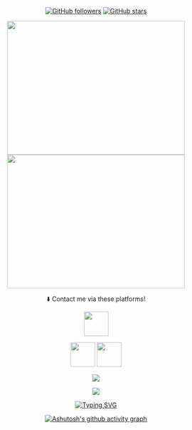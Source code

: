 <!-- ![GitHub stars](https://img.shields.io/github/stars/HilalSolak?style=social) -->
<div align="center">

[![GitHub followers](https://img.shields.io/github/followers/HilalSolak?style=flat&logo=github)](https://github.com/HilalSolak?tab=followers)
[![GitHub stars](https://img.shields.io/github/stars/HilalSolak?style=flat&logo=github&)](https://github.com/HilalSolak?tab=repositories)
  
  
<!--- [![Github visitors](https://visitor-badge.glitch.me/badge?page_id=HilalSolak.visitor-badge)](https://gitHub.com/HilalSolak) -->


<div align="center">
  <img src="https://user-images.githubusercontent.com/56636066/235534527-0e02947a-2bf6-40e7-b372-7653f0bb2b89.gif" width="400" height="300" hspace="20">
  <img src="https://user-images.githubusercontent.com/56636066/235524032-ac3eae09-ebb0-4504-9817-68f38c391237.gif" width="400" height="300" hspace="20">
</div>

 ⬇️ Contact me via these platforms!

 <a href="https://www.linkedin.com/in/hilal-solak-a2770b1a6/" target="_blank"><img src="https://user-images.githubusercontent.com/61664693/116171176-f19f5b00-a710-11eb-84e9-b16771b30e2d.png" width="55x"></img></a>

<a href="https://www.instagram.com/hilalsolak.0" target="_blank"><img src="https://user-images.githubusercontent.com/61664693/116333770-b702f480-a7dc-11eb-8654-0378659e4719.png" width="55px"></img></a>
<a href="mailto:hilalsolak869@gmail.com" target="_blank"><img src="https://user-images.githubusercontent.com/61664693/116171180-f237f180-a710-11eb-9aea-560e6d4490b7.png" width="55px"></img></a>




<p align="center">
  <p>
    <a href="https://github.com/HilalSolak" target="_blank">
    <img src="https://github-readme-stats.vercel.app/api?username=HilalSolak&count_private=true&show_icons=true&theme=nord">
      </a>
</p>
  <p>
  <a href="https://github.com/HilalSolak" target="_blank">
 <img align="center"  src="https://github-readme-streak-stats.herokuapp.com?user=HilalSolak&theme=nord&date_format=j%20M%5B%20Y%5D" style="background-color: #c4f7fc;"/>
  </a>
  </p>



[![Typing SVG](https://readme-typing-svg.demolab.com?font=Ubuntu&size=27&color=88C0D0&background=c4f7fc&center=true&vCenter=true&width=750&height=70&lines=The+writing%27s+on+the+wall%3BIt+won%27t+go+away%3BIt%27s+an+Omen%3BYou+just+run+on+automation)](https://www.youtube.com/watch?v=xMVTKOoy1uk)


  <!-- <p>
  <a href="https://github.com/HilalSolak?tab=repositories" target="_blank">
  <img src="https://github-readme-stats.vercel.app/api/top-langs/?username=HilalSolak&layout=compact&show_icons=true&theme=nord">
  </a>
  </p> -->

[![Ashutosh's github activity graph](https://github-readme-activity-graph.cyclic.app/graph?username=HilalSolak&theme=nord)](https://github.com/HilalSolak)
</div>
